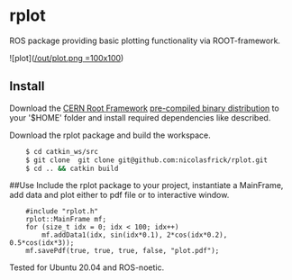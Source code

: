 # rplot
ROS package providing basic plotting functionality via ROOT-framework. 

![plot]([/out/plot.png =100x100](https://github.com/nicolasfrick/rplot/blob/main/out/plot.png)) 
<!-- ![smiley](smiley.png){:height="36px" width="36px"} -->

## Install
Download the [CERN Root Framework](https://root.cern) [pre-compiled binary distribution](https://root.cern/install/#download-a-pre-compiled-binary-distribution) to your '$HOME' folder and install required dependencies like described.

Download the rplot package and build the workspace.

```bash
    $ cd catkin_ws/src
    $ git clone  git clone git@github.com:nicolasfrick/rplot.git
    $ cd .. && catkin build
```

##Use
Include the rplot package to your project, instantiate a MainFrame, add data and plot either to pdf file or to interactive window.

```
    #include "rplot.h"
    rplot::MainFrame mf;
    for (size_t idx = 0; idx < 100; idx++)
        mf.addData1(idx, sin(idx*0.1), 2*cos(idx*0.2), 0.5*cos(idx*3));
    mf.savePdf(true, true, true, false, "plot.pdf");
```

Tested for Ubuntu 20.04 and ROS-noetic.
